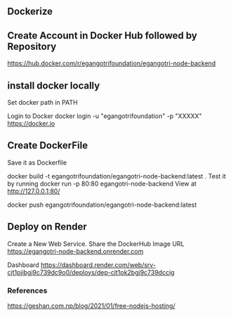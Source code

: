 ## Dockerize

## Create Account in Docker Hub followed by Repository

https://hub.docker.com/r/egangotrifoundation/egangotri-node-backend

## install docker locally
Set docker path in PATH

Login to Docker
docker login -u "egangotrifoundation" -p "XXXXX" https://docker.io

## Create DockerFile
Save it as Dockerfile

docker build -t egangotrifoundation/egangotri-node-backend:latest .
Test it by running 
docker run -p 80:80 egangotri-node-backend
View at
http://127.0.0.1:80/

docker push egangotrifoundation/egangotri-node-backend:latest

## Deploy on Render
Create a New Web Service.
Share the DockerHub Image URL
https://egangotri-node-backend.onrender.com

Dashboard
https://dashboard.render.com/web/srv-cjt1pjibgj9c739dc9o0/deploys/dep-cjt1pk2bgj9c739dccig



### References
https://geshan.com.np/blog/2021/01/free-nodejs-hosting/
